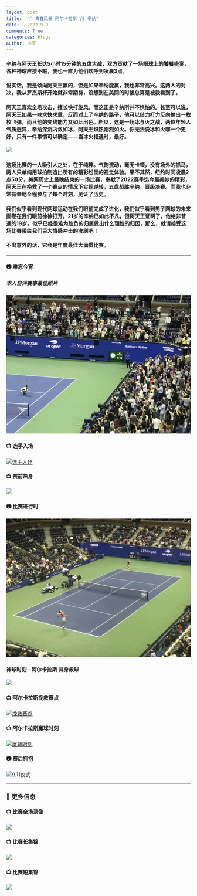 ```yaml
---
layout: post
title:  "📔 青春风暴 阿尔卡拉斯 VS 辛纳"
date:   2022-9-9
comments: True
categories: blogs
author: 小罗
---
```

#### 辛纳与阿天王长达5小时15分钟的五盘大战，双方贡献了一场眼球上的饕餮盛宴，各种神球应接不暇，我也一直为他们欢呼到凌晨3点。

#### 说实话，我是倾向阿天王赢的，但是如果辛纳能赢，我也非常高兴。这两人的对决，我从罗杰斯杯开始就非常期待，没想到在美网的时候总算是被我看到了。

#### 阿天王喜欢全场攻击，擅长快打旋风，而这正是辛纳所并不惧怕的。甚至可以说，阿天王如果一味求快求重，反而对上了辛纳的路子，他可以借力打力反向输出一枚枚飞弹，而且他的变线能力又如此出色。所以，这是一场冰与火之战，两位年轻人气质迥异，辛纳深沉内敛如冰，阿天王炽热刚烈如火。你无法说冰和火哪一个更好，只有一件事情可以确定——当冰火相遇时，最好。
![](https://photo-assets.usopen.org/images/pics/large/f_RolexDay10.jpg)
#### 这场比赛的一大吸引人之处，在于纯粹。气韵流动，毫无卡顿，没有场外的抓马，两人只单纯用球拍制造出所有的精彩纷呈的视觉体验。果不其然，纽约时间凌晨2点50分，美网历史上最晚结束的一场比赛，奉献了2022赛季迄今最美妙的精彩，阿天王在挽救了一个赛点的情况下实现逆转，五盘战胜辛纳，晋级决赛。而我也非常有幸地全程参与了每个时刻，见证了历史。

#### 我们似乎看到现代网球运动在我们眼前完成了进化，我们似乎看到男子网球的未来画卷在我们眼前徐徐打开。21岁的辛纳已如此不凡，但阿天王证明了，他绝非普通的19岁。似乎已经很难为胜负的归属做出什么理性的归因，那么，就请接受这场比赛带给我们巨大情感冲击的洗刷吧！

#### 不出意外的话，它会是**年度最佳大满贯比赛**。

---
#### 📷 难忘今宵
##### **本人自评赛事最佳照片**
![美网现场](https://raw.githubusercontent.com/Bagel2Ace/bagel2ace.github.io/main/docs/assets/2022-9-8/psc2.jpeg)

#### 📺 选手入场
[![选手入场](https://res.cloudinary.com/marcomontalbano/image/upload/v1665115609/video_to_markdown/images/youtube--ocg2Tq26eoQ-c05b58ac6eb4c4700831b2b3070cd403.jpg)](https://youtu.be/ocg2Tq26eoQ "选手入场")

#### 📺 赛前热身
[![](https://res.cloudinary.com/marcomontalbano/image/upload/v1665116574/video_to_markdown/images/youtube--MPiPfB6S3-E-c05b58ac6eb4c4700831b2b3070cd403.jpg)](https://youtu.be/MPiPfB6S3-E "")

#### 📷 比赛进行时
![美网现场](https://raw.githubusercontent.com/Bagel2Ace/bagel2ace.github.io/main/docs/assets/2022-9-8/psc1.jpeg)

#### 神球时刻--阿尔卡拉斯 背身救球
[![](https://res.cloudinary.com/marcomontalbano/image/upload/v1665116667/video_to_markdown/images/youtube--Wm7OqT_F3nA-c05b58ac6eb4c4700831b2b3070cd403.jpg)](https://www.youtube.com/watch?v=Wm7OqT_F3nA "")

#### 📺 阿尔卡拉斯挽救赛点
[![挽救赛点](https://res.cloudinary.com/marcomontalbano/image/upload/v1665115478/video_to_markdown/images/youtube--6fBM7IMKUd8-c05b58ac6eb4c4700831b2b3070cd403.jpg)](https://youtu.be/6fBM7IMKUd8 "挽救赛点")


#### 📺 阿尔卡拉斯赢球时刻
[![赢球时刻](https://res.cloudinary.com/marcomontalbano/image/upload/v1665115551/video_to_markdown/images/youtube--sLHaVoQMFxM-c05b58ac6eb4c4700831b2b3070cd403.jpg)](https://youtu.be/sLHaVoQMFxM "赢球时刻")

#### 📷 赛后拥抱
![9.11仪式](https://www.tennisnet.com/fileadmin/_processed_/b/4/csm_sinner-alcaraz_8ff5776c1a.jpg)

---

### 🔗 更多信息

#### 📺 比赛全场录像 
[![](https://res.cloudinary.com/marcomontalbano/image/upload/v1665115971/video_to_markdown/images/youtube--XNYhoYjRs3Y-c05b58ac6eb4c4700831b2b3070cd403.jpg)](https://www.youtube.com/watch?v=XNYhoYjRs3Y "")

#### 📺 比赛长集锦
[![](https://res.cloudinary.com/marcomontalbano/image/upload/v1665116039/video_to_markdown/images/youtube---SSd4pFPUXk-c05b58ac6eb4c4700831b2b3070cd403.jpg)](https://www.youtube.com/watch?v=-SSd4pFPUXk&t=65s "")

#### 📺 比赛短集锦
[![](https://res.cloudinary.com/marcomontalbano/image/upload/v1665116063/video_to_markdown/images/youtube--tMZ4PRxEcp4-c05b58ac6eb4c4700831b2b3070cd403.jpg)](https://www.youtube.com/watch?v=tMZ4PRxEcp4 "")